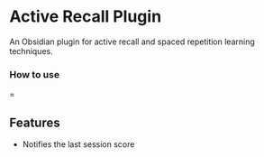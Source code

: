 # Active Recall Plugin

An Obsidian plugin for active recall and spaced repetition learning techniques.

### How to use
= 

## Features
- Notifies the last session score

